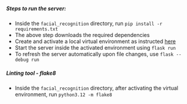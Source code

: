 ##### Steps to run the server:
- Inside the `facial_recognition` directory, run `pip install -r requirements.txt`
- The above step downloads the required dependencies
- Create and activate a local virtual environment as instructed [here](https://flask.palletsprojects.com/en/2.3.x/installation/)
- Start the server inside the activated environment using `flask run`
- To refresh the server automatically upon file changes, use `flask --debug run`

##### Linting tool - flake8
- Inside the `facial_recognition` directory, after activating the virtual environment, run `python3.12 -m flake8`